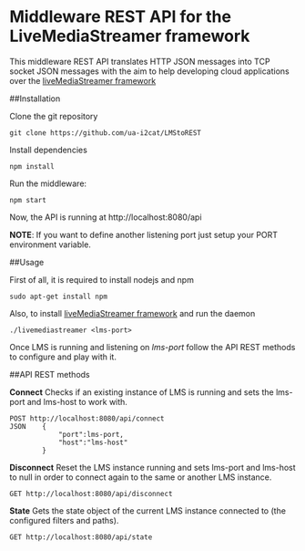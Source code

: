 # Middleware REST API for the LiveMediaStreamer framework

This middleware REST API translates HTTP JSON messages into TCP socket JSON messages with the aim to help developing cloud applications over the [liveMediaStreamer framework](https://github.com/ua-i2cat/liveMediaStreamer)

##Installation

Clone the git repository

    git clone https://github.com/ua-i2cat/LMStoREST

Install dependencies

    npm install
    
Run the middleware:

    npm start

Now, the API is running at http://localhost:8080/api

**NOTE**: If you want to define another listening port just setup your PORT environment variable.

##Usage

First of all, it is required to install nodejs and npm

    sudo apt-get install npm

Also, to install [liveMediaStreamer framework](https://github.com/ua-i2cat/liveMediaStreamer/wiki) and run the daemon

    ./livemediastreamer <lms-port>
    
Once LMS is running and listening on *lms-port* follow the API REST methods to configure and play with it.

##API REST methods

**Connect**
Checks if an existing instance of LMS is running and sets the lms-port and lms-host to work with.

    POST http://localhost:8080/api/connect
    JSON    {
                "port":lms-port,
                "host":"lms-host"
            }

**Disconnect**
Reset the LMS instance running and sets lms-port and lms-host to null in order to connect again to the same or another LMS instance.

    GET http://localhost:8080/api/disconnect

**State**
Gets the state object of the current LMS instance connected to (the configured filters and paths).

    GET http://localhost:8080/api/state
